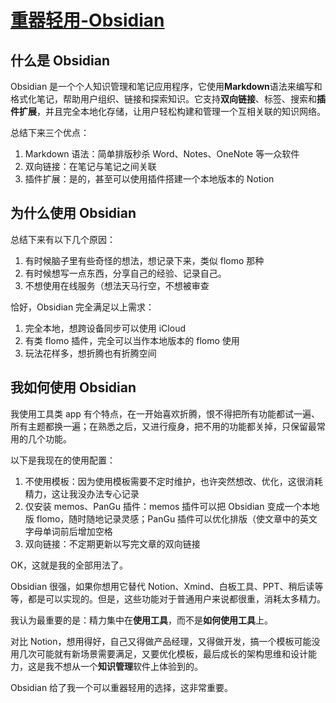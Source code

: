 # [重器轻用-Obsidian](https://github.com/geoqiao/gitblog/issues/15)

## 什么是 Obsidian

Obsidian 是一个个人知识管理和笔记应用程序，它使用**Markdown**语法来编写和格式化笔记，帮助用户组织、链接和探索知识。它支持**双向链接**、标签、搜索和**插件扩展**，并且完全本地化存储，让用户轻松构建和管理一个互相关联的知识网络。

总结下来三个优点：

1. Markdown 语法：简单排版秒杀 Word、Notes、OneNote 等一众软件
2. 双向链接：在笔记与笔记之间关联
3. 插件扩展：是的，甚至可以使用插件搭建一个本地版本的 Notion

## 为什么使用 Obsidian

总结下来有以下几个原因：

1. 有时候脑子里有些奇怪的想法，想记录下来，类似 flomo 那种
2. 有时候想写一点东西，分享自己的经验、记录自己。
3. 不想使用在线服务（想法天马行空，不想被审查

恰好，Obsidian 完全满足以上需求：

1. 完全本地，想跨设备同步可以使用 iCloud
2. 有类 flomo 插件，完全可以当作本地版本的 flomo 使用
3. 玩法花样多，想折腾也有折腾空间

## 我如何使用 Obsidian

我使用工具类 app 有个特点，在一开始喜欢折腾，恨不得把所有功能都试一遍、所有主题都换一遍；在熟悉之后，又进行瘦身，把不用的功能都关掉，只保留最常用的几个功能。

以下是我现在的使用配置：

1. 不使用模板：因为使用模板需要不定时维护，也许突然想改、优化，这很消耗精力，这让我没办法专心记录
2. 仅安装 memos、PanGu 插件：memos 插件可以把 Obsidian 变成一个本地版 flomo，随时随地记录灵感；PanGu 插件可以优化排版（使文章中的英文字母单词前后增加空格
3. 双向链接：不定期更新以写完文章的双向链接

OK，这就是我的全部用法了。

Obsidian 很强，如果你想用它替代 Notion、Xmind、白板工具、PPT、稍后读等等，都是可以实现的。但是，这些功能对于普通用户来说都很重，消耗太多精力。

我认为最重要的是：精力集中在**使用工具**，而不是**如何使用工具**上。

对比 Notion，想用得好，自己又得做产品经理，又得做开发，搞一个模板可能没用几次可能就有新场景需要满足，又要优化模板，最后成长的架构思维和设计能力，这是我不想从一个**知识管理**软件上体验到的。

Obsidian 给了我一个可以重器轻用的选择，这非常重要。
